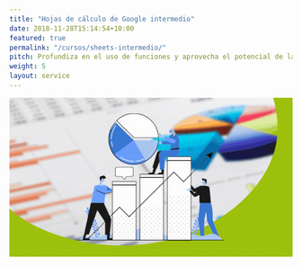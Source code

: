 ```yaml
---
title: "Hojas de cálculo de Google intermedio"
date: 2018-11-28T15:14:54+10:00
featured: true
permalink: "/cursos/sheets-intermedio/"
pitch: Profundiza en el uso de funciones y aprovecha el potencial de las hojs de cálculo potenciadas por funciones web
weight: 5
layout: service
---
```


![Portada de Hojas de cálculo de Google Intermedio](/images/cursos/sheets-intermedio.gif)
